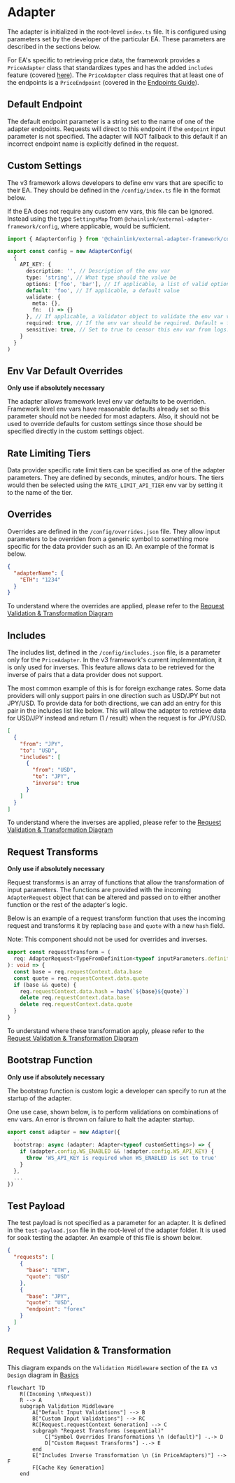 # Adapter

The adapter is initialized in the root-level `index.ts` file. It is configured using parameters set by the developer of the particular EA. These parameters are described in the sections below.

For EA's specific to retrieving price data, the framework provides a `PriceAdapter` class that standardizes types and has the added `includes` feature (covered [here](#includes)). The `PriceAdapter` class requires that at least one of the endpoints is a `PriceEndpoint` (covered in the [Endpoints Guide](./endpoints.md)).

## Default Endpoint

The default endpoint parameter is a string set to the name of one of the adapter endpoints. Requests will direct to this endpoint if the `endpoint` input parameter is not specified. The adapter will NOT fallback to this default if an incorrect endpoint name is explicitly defined in the request.

## Custom Settings

The v3 framework allows developers to define env vars that are specific to their EA. They should be defined in the `/config/index.ts` file in the format below.

If the EA does not require any custom env vars, this file can be ignored. Instead using the type `SettingsMap` from `@chainlink/external-adapter-framework/config`, where applicable, would be sufficient.

```typescript
import { AdapterConfig } from '@chainlink/external-adapter-framework/config'

export const config = new AdapterConfig(
  {
    API_KEY: {
      description: '', // Description of the env var
      type: 'string', // What type should the value be
      options: ['foo', 'bar'], // If applicable, a list of valid options this env var could be set to
      default: 'foo', // If applicable, a default value
      validate: {
        meta: {},
        fn:  () => {}
      }, // If applicable, a Validator object to validate the env var value. Return an error message for a failed validation, or undefined if it passes.
      required: true, // If the env var should be required. Default = false
      sensitive: true, // Set to true to censor this env var from logs. Default = false
    }
  }
)
```

## Env Var Default Overrides

**Only use if absolutely necessary**

The adapter allows framework level env var defaults to be overriden. Framework level env vars have reasonable defaults already set so this parameter should not be needed for most adapters. Also, it should not be used to override defaults for custom settings since those should be specified directly in the custom settings object.

## Rate Limiting Tiers

Data provider specific rate limit tiers can be specified as one of the adapter parameters. They are defined by seconds, minutes, and/or hours. The tiers would then be selected using the `RATE_LIMIT_API_TIER` env var by setting it to the name of the tier.

## Overrides

Overrides are defined in the `/config/overrides.json` file. They allow input parameters to be overriden from a generic symbol to something more specific for the data provider such as an ID. An example of the format is below.

```json
{
  "adapterName": {
    "ETH": "1234"
  }
}
```

To understand where the overrides are applied, please refer to the [Request Validation & Transformation Diagram](#request-validation--transformation)

## Includes

The includes list, defined in the `/config/includes.json` file, is a parameter only for the `PriceAdapter`. In the v3 framework's current implementation, it is only used for inverses. This feature allows data to be retrieved for the inverse of pairs that a data provider does not support.

The most common example of this is for foreign exchange rates. Some data providers will only support pairs in one direction such as USD/JPY but not JPY/USD. To provide data for both directions, we can add an entry for this pair in the includes list like below. This will allow the adapter to retrieve data for USD/JPY instead and return (1 / result) when the request is for JPY/USD.

```json
[
  {
    "from": "JPY",
    "to": "USD",
    "includes": [
      {
        "from": "USD",
        "to": "JPY",
        "inverse": true
      }
    ]
  }
]
```

To understand where the inverses are applied, please refer to the [Request Validation & Transformation Diagram](#request-validation--transformation)

## Request Transforms

**Only use if absolutely necessary**

Request transforms is an array of functions that allow the transformation of input parameters. The functions are provided with the incoming `AdapterRequest` object that can be altered and passed on to either another function or the rest of the adapter's logic.

Below is an example of a request transform function that uses the incoming request and transforms it by replacing `base` and `quote` with a new `hash` field.

Note: This component should not be used for overrides and inverses.

```typescript
export const requestTransform = (
  req: AdapterRequest<TypeFromDefinition<typeof inputParameters.definition>>,
): void => {
  const base = req.requestContext.data.base
  const quote = req.requestContext.data.quote
  if (base && quote) {
    req.requestContext.data.hash = hash(`${base}${quote}`)
    delete req.requestContext.data.base
    delete req.requestContext.data.quote
  }
}
```

To understand where these transformation apply, please refer to the [Request Validation & Transformation Diagram](#request-validation--transformation)

## Bootstrap Function

**Only use if absolutely necessary**

The bootstrap function is custom logic a developer can specify to run at the startup of the adapter.

One use case, shown below, is to perform validations on combinations of env vars. An error is thrown on failure to halt the adapter startup.

```typescript
export const adapter = new Adapter({
  ...
  bootstrap: async (adapter: Adapter<typeof customSettings>) => {
    if (adapter.config.WS_ENABLED && !adapter.config.WS_API_KEY) {
      throw 'WS_API_KEY is required when WS_ENABLED is set to true'
    }
  },
  ...
})
```

## Test Payload

The test payload is not specified as a parameter for an adapter. It is defined in the `test-payload.json` file in the root-level of the adapter folder. It is used for soak testing the adapter. An example of this file is shown below.

```json
{
  "requests": [
    {
      "base": "ETH",
      "quote": "USD"
    },
    {
      "base": "JPY",
      "quote": "USD",
      "endpoint": "forex"
    }
  ]
}
```

## Request Validation & Transformation

This diagram expands on the `Validation Middleware` section of the `EA v3 Design` diagram in [Basics](../basics.md#ea-v3-design)

```mermaid
flowchart TD
    R((Incoming \nRequest))
    R --> A
    subgraph Validation Middleware
        A["Default Input Validations"] --> B
        B["Custom Input Validations"] --> RC
        RC[Request.requestContext Generation] --> C
        subgraph "Request Transforms (sequential)"
            C["Symbol Overrides Transformations \n (default)"] -.-> D
            D["Custom Request Transforms"] -.-> E
        end
        E["Includes Inverse Transformation \n (in PriceAdapters)"] --> F
        F[Cache Key Generation]
    end
```

